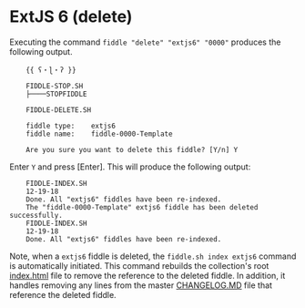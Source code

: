 ExtJS 6 (delete)
======

Executing the command `fiddle "delete" "extjs6" "0000"` produces the following output.

        {{ ʕ・ɭ・ʔ }}
        
        FIDDLE-STOP.SH
        ├────STOPFIDDLE
        
        FIDDLE-DELETE.SH
        
        fiddle type:	extjs6
        fiddle name:	fiddle-0000-Template
        
        Are you sure you want to delete this fiddle? [Y/n] Y
  
  
Enter `Y` and press [Enter].  This will produce the following output:


        FIDDLE-INDEX.SH
        12-19-18
        Done. All "extjs6" fiddles have been re-indexed.
        The "fiddle-0000-Template" extjs6 fiddle has been deleted successfully.
        FIDDLE-INDEX.SH
        12-19-18
        Done. All "extjs6" fiddles have been re-indexed.

                
Note, when a `extjs6` fiddle is deleted, the `fiddle.sh index extjs6` command is automatically initiated.  This command
rebuilds the collection's root [index.html](index.html) file to remove the reference to the deleted fiddle. 
In addition, it handles removing any lines from the master [CHANGELOG.MD](../../CHANGELOG.md) file that reference the
deleted fiddle.

